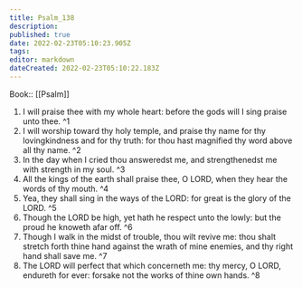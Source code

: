 ```yaml
---
title: Psalm_138
description: 
published: true
date: 2022-02-23T05:10:23.905Z
tags: 
editor: markdown
dateCreated: 2022-02-23T05:10:22.183Z
---
```


 Book:: [[Psalm]]
 1. I will praise thee with my whole heart: before the gods will I sing praise unto thee. ^1
 2. I will worship toward thy holy temple, and praise thy name for thy lovingkindness and for thy truth: for thou hast magnified thy word above all thy name. ^2
 3. In the day when I cried thou answeredst me, and strengthenedst me with strength in my soul. ^3
 4. All the kings of the earth shall praise thee, O LORD, when they hear the words of thy mouth. ^4
 5. Yea, they shall sing in the ways of the LORD: for great is the glory of the LORD. ^5
 6. Though the LORD be high, yet hath he respect unto the lowly: but the proud he knoweth afar off. ^6
 7. Though I walk in the midst of trouble, thou wilt revive me: thou shalt stretch forth thine hand against the wrath of mine enemies, and thy right hand shall save me. ^7
 8. The LORD will perfect that which concerneth me: thy mercy, O LORD, endureth for ever: forsake not the works of thine own hands. ^8
